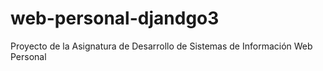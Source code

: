 # web-personal-djandgo3
Proyecto de la Asignatura de Desarrollo de Sistemas de Información Web Personal
